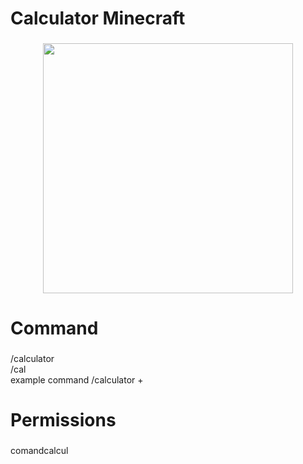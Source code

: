 <h1 align="left">Calculator Minecraft</h1>

###

<div align="center">
  <img height="400" src="https://sneg.top/uploads/posts/2023-06/1687640142_sneg-top-p-kalkulyator-av-krasivo-1.jpg"  />
</div>

###

<h1 align="left">Command</h1>

###

<p align="left">/calculator<br>/cal<br>example command /calculator <num> + <num> </p>

###

<h1 align="left">Permissions</h1>

###

<p align="left">comandcalcul</p>

###
